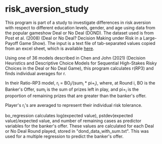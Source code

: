 # risk_aversion_study

This program is part of a study to investigate differences in risk aversion with respect to different education levels, gender, and age using data from the popular gameshow Deal or No Deal (DOND). The dataset used is from Post et al. (2008) (Deal or No Deal? Decision Making under Risk in a Large-Payoff Game Show). The input is a text file of tab-separated values copied from an excel sheet, which is available  [here](https://www.aeaweb.org/articles?id=10.1257/aer.98.1.38/).

Using one of 36 models described in Chen and John (2021) (Decision Heuristics and Descriptive Choice Models for Sequential High-Stakes Risky Choices in the Deal or No Deal Game), this program calculates r(RP3) and finds individual averages for r.

In their Ratio-RP3 model, r<sub>i</sub> = BO<sub>i</sub>/(sum<sub>i</sub> * pi+<sub>i</sub>), where, at Round i, BO is the Banker's Offer, sum<sub>i</sub> is the sum of prizes left in play, and pi+<sub>i</sub> is the proportion of remaining prizes that are greater than the banker's offer.

Player's r<sub>i</sub>'s are averaged to represent their individual risk tolerance.

bo_regression calculates log(expected value), pstdev(expected value)/expected value, and number of remaining cases as predictor variables for the banker's offer. These values are calculated for each Deal or No Deal Round played, stored in "dond_data_with_sum.txt". This was used for a multiple regression to predict the banker's offer.
